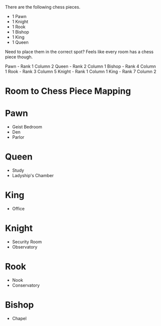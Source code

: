 There are the following chess pieces.

- 1 Pawn
- 1 Knight
- 1 Rook
- 1 Bishop
- 1 King
- 1 Queen

Need to place them in the correct spot? Feels like every room has a chess piece though.

Pawn - Rank 1 Column 2
Queen - Rank 2 Column 1
Bishop - Rank 4 Column 1
Rook - Rank 3 Column 5
Knight - Rank 1 Column 1
King - Rank 7 Column 2

# Room to Chess Piece Mapping
# Pawn
- Geist Bedroom
- Den
- Parlor
# Queen
- Study
- Ladyship's Chamber
# King
- Office
# Knight
- Security Room
- Observatory
# Rook
- Nook
- Conservatory
# Bishop
- Chapel

